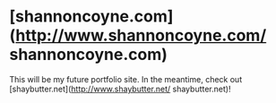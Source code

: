 # [shannoncoyne.com](http://www.shannoncoyne.com/ shannoncoyne.com)

This will be my future portfolio site. In the meantime, check out
[shaybutter.net](http://www.shaybutter.net/ shaybutter.net)!
